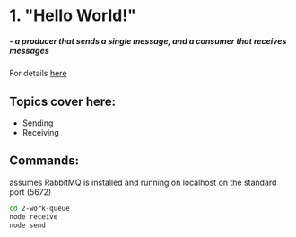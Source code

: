 # 1. "Hello World!"
##### - a producer that sends a single message, and a consumer that receives messages
For details [here](https://www.rabbitmq.com/tutorials/tutorial-one-javascript.html)

## Topics cover here:
- Sending
- Receiving


## Commands:
assumes RabbitMQ is installed and running on localhost on the standard port (5672)
```sh
cd 2-work-queue
node receive
node send
```
